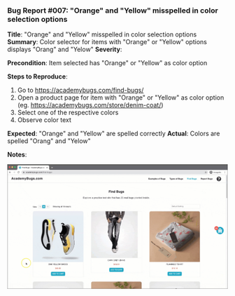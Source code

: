 ### Bug Report #007: "Orange" and "Yellow" misspelled in color selection options

**Title**: "Orange" and "Yellow" misspelled in color selection options
**Summary**: Color selector for items with "Orange" or "Yellow" options displays "Orang" and "Yelow"
**Severity**: 

**Precondition**: Item selected has "Orange" or "Yellow" as color option

**Steps to Reproduce**:  
1. Go to https://academybugs.com/find-bugs/
2. Open a product page for item with "Orange" or "Yellow" as color option (eg. https://academybugs.com/store/denim-coat/)
3. Select one of the respective colors
4. Observe color text

**Expected**: "Orange" and "Yellow" are spelled correctly
**Actual**: Colors are spelled "Orang" and "Yelow"

**Notes**: 

![Orange and Yellow misspelled](007-product-color-misspelled.gif)